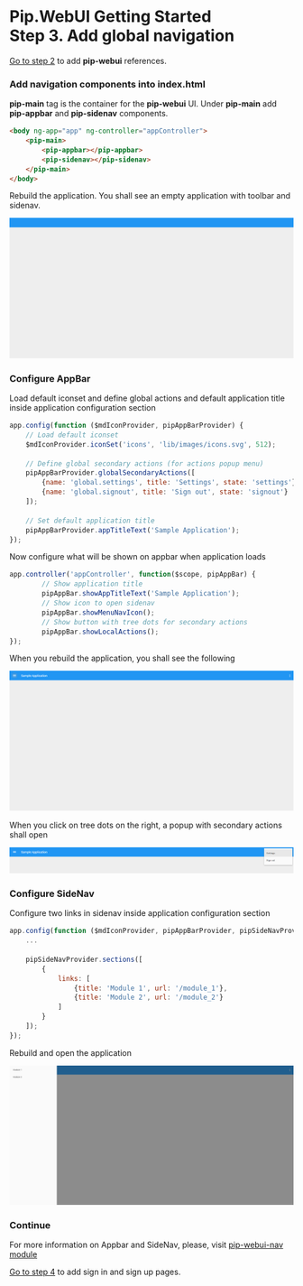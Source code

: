# Pip.WebUI Getting Started <br/> Step 3. Add global navigation

[Go to step 2](https://github.com/pip-webui/pip-webui-sample/blob/master/step2/Readme.md) to add **pip-webui** references.

### Add navigation components into index.html

**pip-main** tag is the container for the **pip-webui** UI.
Under **pip-main** add **pip-appbar** and **pip-sidenav** components.

```html
<body ng-app="app" ng-controller="appController">
    <pip-main>
        <pip-appbar></pip-appbar>
        <pip-sidenav></pip-sidenav>
    </pip-main>
</body>
```

Rebuild the application. You shall see an empty application with toolbar and sidenav.

![navigation components](artifacts/navigation_components.png)

### Configure AppBar

Load default iconset and define global actions and default application title inside application configuration section

```javascript
app.config(function ($mdIconProvider, pipAppBarProvider) {
    // Load default iconset
    $mdIconProvider.iconSet('icons', 'lib/images/icons.svg', 512);

    // Define global secondary actions (for actions popup menu) 
    pipAppBarProvider.globalSecondaryActions([
        {name: 'global.settings', title: 'Settings', state: 'settings'},
        {name: 'global.signout', title: 'Sign out', state: 'signout'}
    ]);

    // Set default application title
    pipAppBarProvider.appTitleText('Sample Application');
});
```

Now configure what will be shown on appbar when application loads

```javascript
app.controller('appController', function($scope, pipAppBar) {
        // Show application title
        pipAppBar.showAppTitleText('Sample Application'); 
        // Show icon to open sidenav
        pipAppBar.showMenuNavIcon();
        // Show button with tree dots for secondary actions
        pipAppBar.showLocalActions();
});
```

When you rebuild the application, you shall see the following

![Configured appbar](artifacts/configured_appbar.png)

When you click on tree dots on the right, a popup with secondary actions shall open

![Secondary actions](artifacts/secondary_actions.png)

 ### Configure SideNav

Configure two links in sidenav inside application configuration section

```javascript
app.config(function ($mdIconProvider, pipAppBarProvider, pipSideNavProvider) {
    ...
    
    pipSideNavProvider.sections([
        {
            links: [
                {title: 'Module 1', url: '/module_1'},
                {title: 'Module 2', url: '/module_2'}
            ]
        }
    ]);
});
```

Rebuild and open the application

![Configured sidenav](artifacts/configured_sidenav.png)

### Continue

For more information on Appbar and SideNav, please, visit [pip-webui-nav module](https://github.com/pip-webui/pip-webui-nav)

[Go to step 4](https://github.com/pip-webui/pip-webui-sample/blob/master/step4/) to add sign in and sign up pages.
